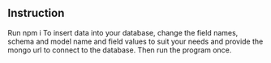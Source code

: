 ## Instruction
Run npm i
To insert data into your database, change the field names, schema and model name and field values to suit your needs and provide the mongo url to connect to the database. Then run the program once.
